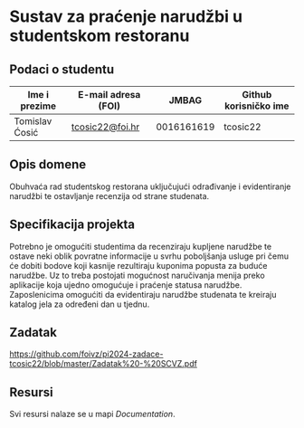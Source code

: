 
# Sustav za praćenje narudžbi u studentskom restoranu

## Podaci o studentu

Ime i prezime | E-mail adresa (FOI) | JMBAG | Github korisničko ime
------------  | ------------------- | ----- | ---------------------
Tomislav Ćosić | tcosic22@foi.hr | 0016161619| tcosic22


## Opis domene
Obuhvaća rad studentskog restorana uključujući odrađivanje i evidentiranje narudžbi te ostavljanje recenzija od strane studenata.

## Specifikacija projekta
Potrebno je omogućiti studentima da recenziraju kupljene narudžbe te ostave neki oblik povratne informacije u svrhu poboljšanja usluge pri čemu će dobiti bodove koji kasnije rezultiraju kuponima popusta za buduće narudžbe. Uz to treba postojati mogućnost naručivanja menija preko aplikacije koja ujedno omogućuje i praćenje statusa narudžbe. Zaposlenicima omogućiti da evidentiraju narudžbe studenata te kreiraju katalog jela za određeni dan u tjednu.

## Zadatak
https://github.com/foivz/pi2024-zadace-tcosic22/blob/master/Zadatak%20-%20SCVZ.pdf

## Resursi

Svi resursi nalaze se u mapi _Documentation_.
